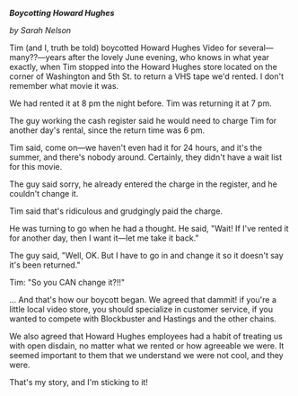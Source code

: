 ***Boycotting Howard Hughes***

*by Sarah Nelson*

Tim (and I, truth be told) boycotted Howard Hughes Video for several—many??—years ​after the lovely June evening, who knows in what year exactly, when Tim stopped into the Howard Hughes store located on the corner of Washington and 5th St. to return a VHS tape we'd rented. I don't remember what movie it was.

We had rented it at 8 pm the night before. Tim was returning it at 7 pm.

The guy working the cash register said he would need to charge Tim for another day's rental, since the return time was 6 pm.

Tim said, come on—we haven't even had it for 24 hours, and it's the summer, and there's nobody around. Certainly, they didn't have a wait list for this ​movie.

The guy said sorry, he already entered the charge in the register, and he couldn't change it.

Tim said that's ridiculous and grudgingly paid the charge.

He was turning to go when he had a thought. He said, "Wait! If I've rented it for another day, then I want it—let me take it back."

The guy said, "Well, OK. But I have to go in and change it so it doesn't say it's been returned."

Tim: "So you CAN change it?!!"

... And that's how our boycott began. We agreed that dammit! if you're a little local video store, you should specialize in customer service, if you wanted to compete with Blockbuster and Hastings and the other chains. 

We also agreed that Howard Hughes employees had a habit of treating us with open disdain, no matter what we rented or how agreeable we were. It seemed important to them that we understand we were not cool, and they were.

That's my story, and I'm sticking to it!